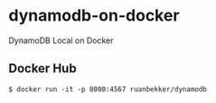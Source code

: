 # dynamodb-on-docker
DynamoDB Local on Docker

## Docker Hub

```
$ docker run -it -p 8000:4567 ruanbekker/dynamodb
```
